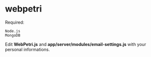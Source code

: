 webpetri
========

Required:

    Node.js
    MongoDB

Edit __WebPetri.js__ and __app/server/modules/email-settings.js__ with your personal informations. 